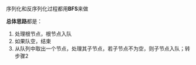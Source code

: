 序列化和反序列化过程都用**BFS**来做

**总体思路**都是：

 1. 处理根节点，根节点入队
 2. 如果队空，结束
 3. 从队列中取出一个节点，处理其子节点，若子节点不为空，则子节点入队；转步骤2
